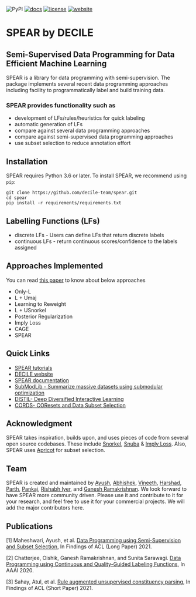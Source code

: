 ![PyPI](https://img.shields.io/pypi/v/spear)
[![docs](https://readthedocs.org/projects/spear-decile/badge)](https://spear-decile.readthedocs.io/en/master)
[![license](https://img.shields.io/badge/License-MIT-blue.svg)](https://opensource.org/licenses/MIT)
[![website](https://img.shields.io/badge/website-online-green)](https://decile.org/)

# SPEAR by DECILE

## Semi-Supervised Data Programming for Data Efficient Machine Learning
SPEAR is a library for data programming with semi-supervision. The package implements several recent data programming approaches including facility to programmatically label and build training data.

### SPEAR provides functionality such as 
* development of LFs/rules/heuristics for quick labeling
* automatic generation of LFs
* compare against several data programming approaches
* compare against semi-supervised data programming approaches
* use subset selection to reduce annotation effort

## Installation

SPEAR requires Python 3.6 or later. To install SPEAR, we recommend using `pip`:

```git clone https://github.com/decile-team/spear.git```  
```cd spear```  
```pip install -r requirements/requirements.txt```  

## Labelling Functions (LFs)
* discrete LFs - Users can define LFs that return discrete labels
* continuous LFs - return continuous scores/confidence to the labels assigned

## Approaches Implemented
You can read [this paper](https://arxiv.org/pdf/2008.09887.pdf) to know about below approaches
* Only-L 
* L + Umaj
* Learning to Reweight
* L + USnorkel
* Posterior Regularization
* Imply Loss
* CAGE
* SPEAR

## Quick Links
* [SPEAR tutorials](https://github.com/decile-team/spear/tree/main/notebooks)
* [DECILE website](https://decile.org)
* [SPEAR documentation](https://spear-decile.readthedocs.io/)
* [SubModLib - Summarize massive datasets using submodular optimization](https://github.com/decile-team/submodlib)
* [DISTIL- Deep Diversified Interactive Learning](https://github.com/decile-team/distil)
* [CORDS- COResets and Data Subset Selection](https://github.com/decile-team/cords)

## Acknowledgment
SPEAR takes inspiration, builds upon, and uses pieces of code from several open source codebases. These include [Snorkel](https://github.com/snorkel-team/snorkel), [Snuba](https://github.com/HazyResearch/reef)  & [Imply Loss](https://github.com/awasthiabhijeet/Learning-From-Rules). Also, SPEAR uses [Apricot](https://github.com/jmschrei/apricot) for subset selection.

## Team
SPEAR is created and maintained by [Ayush](https://cse.iitb.ac.in/~ayusham), [Abhishek]( https://www.cse.iitb.ac.in/~gsaiabhishek/), [Vineeth](https://www.cse.iitb.ac.in/~vineethdorna/), [Harshad](https://www.cse.iitb.ac.in/~harshadingole/), [Parth](https://www.cse.iitb.ac.in/~parthlaturia/), [Pankaj](https://www.linkedin.com/in/pankaj-singh-b000894a/), [Rishabh Iyer](https://www.rishiyer.com), and [Ganesh Ramakrishnan](https://www.cse.iitb.ac.in/~ganesh/). We look forward to have SPEAR more community driven. Please use it and contribute to it for your research, and feel free to use it for your commercial projects. We will add the major contributors here.

## Publications

[1] Maheshwari, Ayush, et al. [Data Programming using Semi-Supervision and Subset Selection](https://arxiv.org/abs/2008.09887), In Findings of ACL (Long Paper) 2021.

[2] Chatterjee, Oishik, Ganesh Ramakrishnan, and Sunita Sarawagi. [Data Programming using Continuous and Quality-Guided Labeling Functions](https://arxiv.org/abs/1911.09860), In AAAI 2020.

[3] Sahay, Atul, et al. [Rule augmented unsupervised constituency parsing](https://arxiv.org/abs/2105.10193), In Findings of ACL (Short Paper) 2021.
